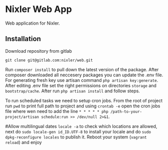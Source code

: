 Nixler Web App
=========

Web application for Nixler.

## Installation

Download repository from gitlab
```
git clone git@gitlab.com:nixler/web.git
```

Run `composer install` to pull down the latest version of the package. After composer downloaded all neccesery packages you can update the .env file. For generating fresh key use artisan command `php artisan key:generate`. After editing .env file set the right permissions on directories `storage` and `bootstrap/cache`. After run `php artisan install` and follow steps.

To run scheduled tasks we need to setup cron jobs. From the root of project run `pwd` to print full path to project and using `crontab -e` open the cron jobs file where wen need to add the line `* * * * * php /path-to-your-project/artisan schedule:run >> /dev/null 2>&1`.

#Allow multilingual dates
`locale -a` to check which locations are allowed, next do `sudo locale-gen id_ID.UTF-8` to install your locale and do `sudo dpkg-reconfigure locales` to publish it.
Reboot your system (`vagrant reload`) and enjoy